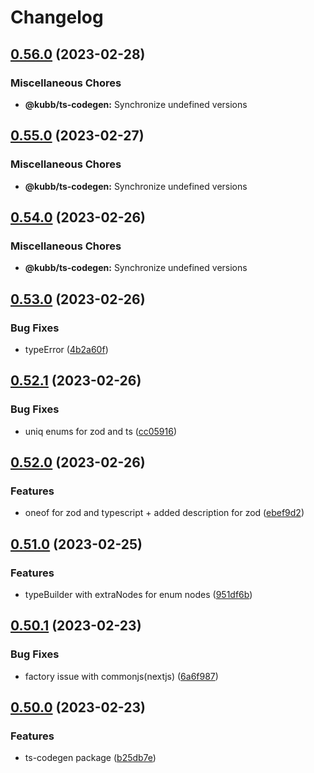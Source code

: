 # Changelog

## [0.56.0](https://github.com/stijnvanhulle/kubb/compare/@kubb/ts-codegen-v0.55.0...@kubb/ts-codegen-v0.56.0) (2023-02-28)


### Miscellaneous Chores

* **@kubb/ts-codegen:** Synchronize undefined versions

## [0.55.0](https://github.com/stijnvanhulle/kubb/compare/@kubb/ts-codegen-v0.54.0...@kubb/ts-codegen-v0.55.0) (2023-02-27)


### Miscellaneous Chores

* **@kubb/ts-codegen:** Synchronize undefined versions

## [0.54.0](https://github.com/stijnvanhulle/kubb/compare/@kubb/ts-codegen-v0.53.0...@kubb/ts-codegen-v0.54.0) (2023-02-26)


### Miscellaneous Chores

* **@kubb/ts-codegen:** Synchronize undefined versions

## [0.53.0](https://github.com/stijnvanhulle/kubb/compare/@kubb/ts-codegen-v0.52.1...@kubb/ts-codegen-v0.53.0) (2023-02-26)


### Bug Fixes

* typeError ([4b2a60f](https://github.com/stijnvanhulle/kubb/commit/4b2a60fd6dfd7830b6c779c18ac6a910afdabcd2))

## [0.52.1](https://github.com/stijnvanhulle/kubb/compare/@kubb/ts-codegen-v0.52.0...@kubb/ts-codegen-v0.52.1) (2023-02-26)


### Bug Fixes

* uniq enums for zod and ts ([cc05916](https://github.com/stijnvanhulle/kubb/commit/cc059162d2698844a72a2d8d07a92c62529bbbd9))

## [0.52.0](https://github.com/stijnvanhulle/kubb/compare/@kubb/ts-codegen-v0.51.0...@kubb/ts-codegen-v0.52.0) (2023-02-26)


### Features

* oneof for zod and typescript + added description for zod ([ebef9d2](https://github.com/stijnvanhulle/kubb/commit/ebef9d2597f38989c6d43a87053d5eba23948bca))

## [0.51.0](https://github.com/stijnvanhulle/kubb/compare/@kubb/ts-codegen-v0.50.1...@kubb/ts-codegen-v0.51.0) (2023-02-25)


### Features

* typeBuilder with extraNodes for enum nodes ([951df6b](https://github.com/stijnvanhulle/kubb/commit/951df6b459e9236b34ac82f0e61ba5676d107604))

## [0.50.1](https://github.com/stijnvanhulle/kubb/compare/@kubb/ts-codegen-v0.50.0...@kubb/ts-codegen-v0.50.1) (2023-02-23)


### Bug Fixes

* factory issue with commonjs(nextjs) ([6a6f987](https://github.com/stijnvanhulle/kubb/commit/6a6f987363e3f3567400032bb4bbb4cf6daf9f1d))

## [0.50.0](https://github.com/stijnvanhulle/kubb/compare/@kubb/ts-codegen-v0.49.1...@kubb/ts-codegen-v0.50.0) (2023-02-23)


### Features

* ts-codegen package ([b25db7e](https://github.com/stijnvanhulle/kubb/commit/b25db7e9b874dd953f25b1814c4c7db3fbc9ff0b))
